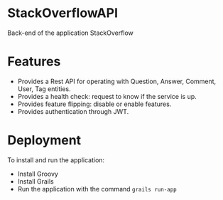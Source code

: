 # StackOverflowAPI
Back-end of the application StackOverflow

# Features
- Provides a Rest API for operating with Question, Answer, Comment, User, Tag entities.
- Provides a health check: request to know if the service is up.
- Provides feature flipping: disable or enable features.
- Provides authentication through JWT.

# Deployment
To install and run the application:

- Install Groovy
- Install Grails
- Run the application with the command ```grails run-app```